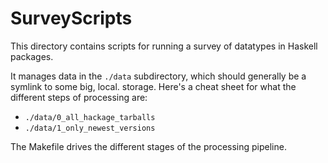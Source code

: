 
SurveyScripts
=============

This directory contains scripts for running a survey of datatypes in
Haskell packages.

It manages data in the `./data` subdirectory, which should generally
be a symlink to some big, local. storage.  Here's a cheat sheet for
what the different steps of processing are:

 * `./data/0_all_hackage_tarballs`
 * `./data/1_only_newest_versions`

The Makefile drives the different stages of the processing pipeline.

